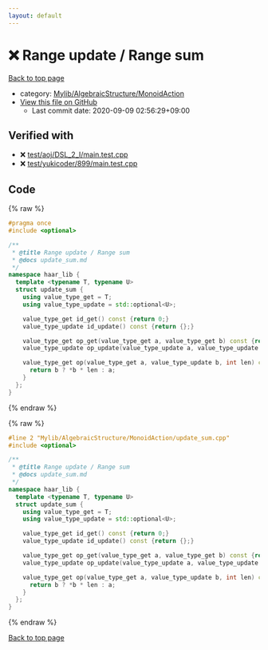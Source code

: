```yaml
---
layout: default
---
```


<!-- mathjax config similar to math.stackexchange -->
<script type="text/javascript" async
  src="https://cdnjs.cloudflare.com/ajax/libs/mathjax/2.7.5/MathJax.js?config=TeX-MML-AM_CHTML">
</script>
<script type="text/x-mathjax-config">
  MathJax.Hub.Config({
    TeX: { equationNumbers: { autoNumber: "AMS" }},
    tex2jax: {
      inlineMath: [ ['$','$'] ],
      processEscapes: true
    },
    "HTML-CSS": { matchFontHeight: false },
    displayAlign: "left",
    displayIndent: "2em"
  });
</script>

<script type="text/javascript" src="https://cdnjs.cloudflare.com/ajax/libs/jquery/3.4.1/jquery.min.js"></script>
<script src="https://cdn.jsdelivr.net/npm/jquery-balloon-js@1.1.2/jquery.balloon.min.js" integrity="sha256-ZEYs9VrgAeNuPvs15E39OsyOJaIkXEEt10fzxJ20+2I=" crossorigin="anonymous"></script>
<script type="text/javascript" src="../../../../assets/js/copy-button.js"></script>
<link rel="stylesheet" href="../../../../assets/css/copy-button.css" />


# :x: Range update / Range sum

<a href="../../../../index.html">Back to top page</a>

* category: <a href="../../../../index.html#7bd9a37defae28fe1746a7ffe2a62491">Mylib/AlgebraicStructure/MonoidAction</a>
* <a href="{{ site.github.repository_url }}/blob/master/Mylib/AlgebraicStructure/MonoidAction/update_sum.cpp">View this file on GitHub</a>
    - Last commit date: 2020-09-09 02:56:29+09:00




## Verified with

* :x: <a href="../../../../verify/test/aoj/DSL_2_I/main.test.cpp.html">test/aoj/DSL_2_I/main.test.cpp</a>
* :x: <a href="../../../../verify/test/yukicoder/899/main.test.cpp.html">test/yukicoder/899/main.test.cpp</a>


## Code

<a id="unbundled"></a>
{% raw %}
```cpp
#pragma once
#include <optional>

/**
 * @title Range update / Range sum
 * @docs update_sum.md
 */
namespace haar_lib {
  template <typename T, typename U>
  struct update_sum {
    using value_type_get = T;
    using value_type_update = std::optional<U>;

    value_type_get id_get() const {return 0;}
    value_type_update id_update() const {return {};}

    value_type_get op_get(value_type_get a, value_type_get b) const {return a + b;}
    value_type_update op_update(value_type_update a, value_type_update b) const {return (a ? a : b);}

    value_type_get op(value_type_get a, value_type_update b, int len) const {
      return b ? *b * len : a;
    }
  };
}

```
{% endraw %}

<a id="bundled"></a>
{% raw %}
```cpp
#line 2 "Mylib/AlgebraicStructure/MonoidAction/update_sum.cpp"
#include <optional>

/**
 * @title Range update / Range sum
 * @docs update_sum.md
 */
namespace haar_lib {
  template <typename T, typename U>
  struct update_sum {
    using value_type_get = T;
    using value_type_update = std::optional<U>;

    value_type_get id_get() const {return 0;}
    value_type_update id_update() const {return {};}

    value_type_get op_get(value_type_get a, value_type_get b) const {return a + b;}
    value_type_update op_update(value_type_update a, value_type_update b) const {return (a ? a : b);}

    value_type_get op(value_type_get a, value_type_update b, int len) const {
      return b ? *b * len : a;
    }
  };
}

```
{% endraw %}

<a href="../../../../index.html">Back to top page</a>

